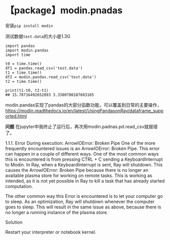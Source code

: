 # 【package】modin.pnadas

安装`pip install modin`

测试数据`test.data`的大小是1.3G

```
import pandas
import modin.pandas
import time

t0 = time.time()
df1 = pandas.read_csv('test.data')
t1 = time.time()
df2 = modin.pandas.read_csv('test.data')
t2 = time.time()

print(t1-t0, t2-t1)
## 15.78716492652893 3.3300700187683105
```

modin.pandas实现了pandas的大部分函数功能，可以覆盖到日常的主要操作，
https://modin.readthedocs.io/en/latest/UsingPandasonRay/dataframe_supported.html



**问题**
在jupyter中我终止了运行后，再次用modin.padnas.pd.read_csv就报错了。


1.1.1. Error During execution: ArrowIOError: Broken Pipe
One of the more frequently encountered issues is an ArrowIOError: Broken Pipe. This error can happen in a couple of different ways. One of the most common ways this is encountered is from pressing CTRL + C sending a KeyboardInterrupt to Modin. In Ray, when a KeyboardInterrupt is sent, Ray will shutdown. This causes the ArrowIOError: Broken Pipe because there is no longer an available plasma store for working on remote tasks. This is working as intended, as it is not yet possible in Ray to kill a task that has already started computation.

The other common way this Error is encountered is to let your computer go to sleep. As an optimization, Ray will shutdown whenever the computer goes to sleep. This will result in the same issue as above, because there is no longer a running instance of the plasma store.

Solution

Restart your interpreter or notebook kernel.




